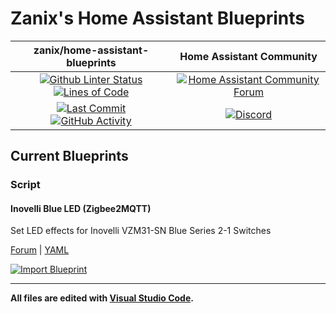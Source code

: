 # Zanix's Home Assistant Blueprints

| zanix/home-assistant-blueprints | Home Assistant Community |
| :---: | :---: |
| [![Github Linter Status][github-linter-status-shield]][github-linter-status] [![Lines of Code][code-lines-shield]][code-link] | [![Home Assistant Community Forum][forum-shield]][forum] |
| [![Last Commit][github-last-commit]][github-main] [![GitHub Activity][commits-shield]][commits] | [![Discord][discord-shield]][discord] |

## Current Blueprints

### Script

#### Inovelli Blue LED (Zigbee2MQTT)

Set LED effects for Inovelli VZM31-SN Blue Series 2-1 Switches

[Forum](https://community.home-assistant.io/t/z2m-inovelli-vzm31-sn-blue-series-2-1-switch-led-notification-script/489620)
 | [YAML](https://github.com/zanix/home-assistant-blueprints/blob/main/script/inovelli_blue_led_zigbee2mqtt.yaml)

[![Import Blueprint][blueprint-import]](https://my.home-assistant.io/redirect/blueprint_import/?blueprint_url=https%3A%2F%2Fgithub.com%2Fzanix%2Fhome-assistant-blueprints%2Fblob%2Fmain%2Fscript%2Finovelli_blue_led_zigbee2mqtt.yaml)

---

**All files are edited with [Visual Studio Code](https://code.visualstudio.com).**

[github-linter-status-shield]: https://img.shields.io/github/actions/workflow/status/zanix/home-assistant-blueprints/linters.yaml?branch=main&style=flat-square&label=linters&logo=github-actions&logoColor=838B95
[github-linter-status]: https://github.com/zanix/home-assistant-blueprints/actions/workflows/linters.yaml

[github-last-commit]: https://img.shields.io/github/last-commit/zanix/home-assistant-blueprints/main?style=flat-square&logo=github&logoColor=838B95
[github-main]: https://github.com/zanix/home-assistant-blueprints/commits/main

[commits-shield]: https://img.shields.io/github/commit-activity/m/zanix/home-assistant-blueprints/main?style=flat-square&logo=github&logoColor=838B95
[commits]: https://github.com/zanix/home-assistant-blueprints/commits/main

[code-lines-shield]: https://img.shields.io/tokei/lines/github/zanix/home-assistant-blueprints?style=flat-square
[code-link]: https://github.com/zanix/home-assistant-blueprints/pulse

[forum-shield]: https://img.shields.io/discourse/topics?style=flat-square&label=community&logo=discourse&color=46B4ED&logoColor=46B4ED&server=https%3A%2F%2Fcommunity.home-assistant.io
[forum]: https://community.home-assistant.io

[discord-shield]: https://img.shields.io/discord/330944238910963714?style=flat-square&color=7289da&label=discord&logo=discord
[discord]: https://discord.gg/c5DvZ4e

[blueprint-import]: https://my.home-assistant.io/badges/blueprint_import.svg
